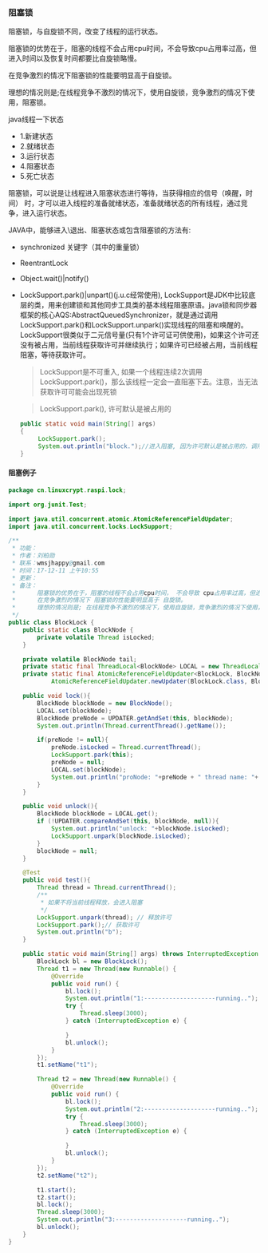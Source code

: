 ### 阻塞锁

阻塞锁，与自旋锁不同，改变了线程的运行状态。

阻塞锁的优势在于，阻塞的线程不会占用cpu时间，不会导致cpu占用率过高，但进入时间以及恢复时间都要比自旋锁略慢。

在竞争激烈的情况下阻塞锁的性能要明显高于自旋锁。

理想的情况则是;在线程竞争不激烈的情况下，使用自旋锁，竞争激烈的情况下使用，阻塞锁。

java线程一下状态

* 1.新建状态
* 2.就绪状态
* 3.运行状态
* 4.阻塞状态
* 5.死亡状态

阻塞锁，可以说是让线程进入阻塞状态进行等待，当获得相应的信号（唤醒，时间） 时，才可以进入线程的准备就绪状态，准备就绪状态的所有线程，通过竞争，进入运行状态。

JAVA中，能够进入\退出、阻塞状态或包含阻塞锁的方法有:
* synchronized 关键字（其中的重量锁）
* ReentrantLock
* Object.wait()|notify()
* LockSupport.park()|unpart()(j.u.c经常使用), LockSupport是JDK中比较底层的类，用来创建锁和其他同步工具类的基本线程阻塞原语。java锁和同步器框架的核心AQS:AbstractQueuedSynchronizer，就是通过调用LockSupport.park()和LockSupport.unpark()实现线程的阻塞和唤醒的。LockSupport很类似于二元信号量(只有1个许可证可供使用)，如果这个许可还没有被占用，当前线程获取许可并继续执行；如果许可已经被占用，当前线程阻塞，等待获取许可。

  > LockSupport是不可重入, 如果一个线程连续2次调用LockSupport.park()，那么该线程一定会一直阻塞下去。注意，当无法获取许可可能会出现死锁

  > LockSupport.park(), 许可默认是被占用的

  ````java
  public static void main(String[] args)
  {
       LockSupport.park();
       System.out.println("block.");//进入阻塞, 因为许可默认是被占用的，调用park()时获取不到许可，所以进入阻塞状态
  }
  ````

#### 阻塞例子

````java
package cn.linuxcrypt.raspi.lock;

import org.junit.Test;

import java.util.concurrent.atomic.AtomicReferenceFieldUpdater;
import java.util.concurrent.locks.LockSupport;

/**
 * 功能：
 * 作者：刘柏勋
 * 联系：wmsjhappy@gmail.com
 * 时间：17-12-11 上午10:55
 * 更新：
 * 备注：
 *      阻塞锁的优势在于，阻塞的线程不会占用cpu时间， 不会导致 cpu占用率过高，但进入时间以及恢复时间都要比自旋锁略慢。
 *      在竞争激烈的情况下 阻塞锁的性能要明显高于 自旋锁。
 *      理想的情况则是; 在线程竞争不激烈的情况下，使用自旋锁，竞争激烈的情况下使用，阻塞锁。
 */
public class BlockLock {
    public static class BlockNode {
        private volatile Thread isLocked;
    }

    private volatile BlockNode tail;
    private static final ThreadLocal<BlockNode> LOCAL = new ThreadLocal<>();
    private static final AtomicReferenceFieldUpdater<BlockLock, BlockNode> UPDATER =
            AtomicReferenceFieldUpdater.newUpdater(BlockLock.class, BlockNode.class, "tail");

    public void lock(){
        BlockNode blockNode = new BlockNode();
        LOCAL.set(blockNode);
        BlockNode preNode = UPDATER.getAndSet(this, blockNode);
        System.out.println(Thread.currentThread().getName());

        if(preNode != null){
            preNode.isLocked = Thread.currentThread();
            LockSupport.park(this);
            preNode = null;
            LOCAL.set(blockNode);
            System.out.println("proNode: "+preNode + " thread name: "+ preNode.isLocked.getName());
        }
    }

    public void unlock(){
        BlockNode blockNode = LOCAL.get();
        if (!UPDATER.compareAndSet(this, blockNode, null)){
            System.out.println("unlock: "+blockNode.isLocked);
            LockSupport.unpark(blockNode.isLocked);
        }
        blockNode = null;
    }

    @Test
    public void test(){
        Thread thread = Thread.currentThread();
        /**
         * 如果不将当前线程释放，会进入阻塞
         */
        LockSupport.unpark(thread); // 释放许可
        LockSupport.park();// 获取许可
        System.out.println("b");
    }

    public static void main(String[] args) throws InterruptedException {
        BlockLock bl = new BlockLock();
        Thread t1 = new Thread(new Runnable() {
            @Override
            public void run() {
                bl.lock();
                System.out.println("1:--------------------running..");
                try {
                    Thread.sleep(3000);
                } catch (InterruptedException e) {

                }
                bl.unlock();
            }
        });
        t1.setName("t1");

        Thread t2 = new Thread(new Runnable() {
            @Override
            public void run() {
                bl.lock();
                System.out.println("2:--------------------running..");
                try {
                    Thread.sleep(3000);
                } catch (InterruptedException e) {

                }
                bl.unlock();
            }
        });
        t2.setName("t2");

        t1.start();
        t2.start();
        bl.lock();
        Thread.sleep(3000);
        System.out.println("3:--------------------running..");
        bl.unlock();
    }
}

````
